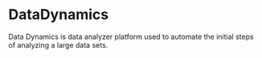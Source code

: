 # DataDynamics
Data Dynamics is data analyzer platform used to automate the initial steps of analyzing a large data sets.
